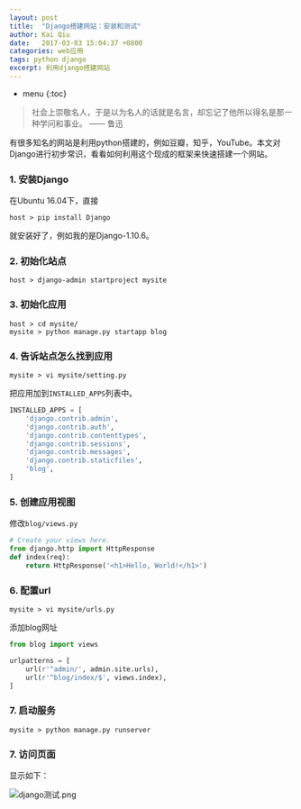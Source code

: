 ```yaml
---
layout: post
title:  "Django搭建网站：安装和测试"
author: Kai Qiu
date:   2017-03-03 15:04:37 +0800
categories: web应用
tags: python django
excerpt: 利用django搭建网站
---
```


* menu
{:toc}

> 社会上崇敬名人，于是以为名人的话就是名言，却忘记了他所以得名是那一种学问和事业。 —— 鲁迅

有很多知名的网站是利用python搭建的，例如豆瓣，知乎，YouTube。本文对Django进行初步常识，看看如何利用这个现成的框架来快速搭建一个网站。

### 1. 安装Django

在Ubuntu 16.04下，直接

```shell
host > pip install Django
```

就安装好了，例如我的是Django-1.10.6。

### 2. 初始化站点

```shell
host > django-admin startproject mysite
```

### 3. 初始化应用

```shell
host > cd mysite/
mysite > python manage.py startapp blog
```

### 4. 告诉站点怎么找到应用

```shell
mysite > vi mysite/setting.py
```

把应用加到`INSTALLED_APPS`列表中。

```python
INSTALLED_APPS = [
    'django.contrib.admin',
    'django.contrib.auth',
    'django.contrib.contenttypes',
    'django.contrib.sessions',
    'django.contrib.messages',
    'django.contrib.staticfiles',
    'blog',
]
```

### 5. 创建应用视图

修改`blog/views.py`

```python
# Create your views here.
from django.http import HttpResponse
def index(req):
    return HttpResponse('<h1>Hello, World!</h1>')
```

### 6. 配置url

```shell
mysite > vi mysite/urls.py
```

添加blog网址

```python
from blog import views

urlpatterns = [
    url(r'^admin/', admin.site.urls),
    url(r'^blog/index/$', views.index),
]
```

### 7. 启动服务

```shell
mysite > python manage.py runserver
```

### 7. 访问页面

显示如下：

![django测试.png](https://ooo.0o0.ooo/2017/03/03/58b91affba4ae.png)

